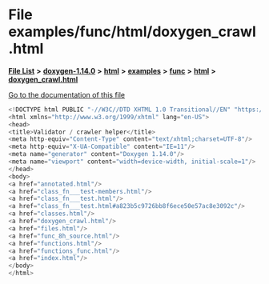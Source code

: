 

# File examples/func/html/doxygen\_crawl.html

[**File List**](files.md) **>** [**doxygen-1.14.0**](dir_9d5bad020669189c90cda983471be5d0.md) **>** [**html**](dir_05d1fd8a7cdd04f638f8b23196de02e2.md) **>** [**examples**](dir_aa52e73a32d193037813a53dcfe817b6.md) **>** [**func**](dir_b8a13f2b7ae4a8f5191b4862c1171d55.md) **>** [**html**](dir_5fb459011e5126c15a39ec430f942fa2.md) **>** [**doxygen\_crawl.html**](examples_2func_2html_2doxygen__crawl_8html.md)

[Go to the documentation of this file](examples_2func_2html_2doxygen__crawl_8html.md)


```C++
<!DOCTYPE html PUBLIC "-//W3C//DTD XHTML 1.0 Transitional//EN" "https://www.w3.org/TR/xhtml1/DTD/xhtml1-transitional.dtd">
<html xmlns="http://www.w3.org/1999/xhtml" lang="en-US">
<head>
<title>Validator / crawler helper</title>
<meta http-equiv="Content-Type" content="text/xhtml;charset=UTF-8"/>
<meta http-equiv="X-UA-Compatible" content="IE=11"/>
<meta name="generator" content="Doxygen 1.14.0"/>
<meta name="viewport" content="width=device-width, initial-scale=1"/>
</head>
<body>
<a href="annotated.html"/>
<a href="class_fn___test-members.html"/>
<a href="class_fn___test.html"/>
<a href="class_fn___test.html#a823b5c9726bb8f6ece50e57ac8e3092c"/>
<a href="classes.html"/>
<a href="doxygen_crawl.html"/>
<a href="files.html"/>
<a href="func_8h_source.html"/>
<a href="functions.html"/>
<a href="functions_func.html"/>
<a href="index.html"/>
</body>
</html>
```


